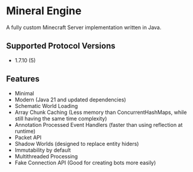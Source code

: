 # Mineral Engine

A fully custom Minecraft Server implementation written in Java. 

## Supported Protocol Versions
- 1.7.10 (5)

## Features
- Minimal
- Modern (Java 21 and updated dependencies)
- Schematic World Loading
- Array Chunk Caching (Less memory than ConcurrentHashMaps, while still having the same time complexity)
- Annotation Processed Event Handlers (faster than using reflection at runtime)
- Packet API
- Shadow Worlds (designed to replace entity hiders)
- Immutability by default
- Multithreaded Processing
- Fake Connection API (Good for creating bots more easily)

